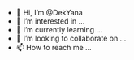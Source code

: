 - 👋 Hi, I’m @DekYana
- 👀 I’m interested in ...
- 🌱 I’m currently learning ...
- 💞️ I’m looking to collaborate on ...
- 📫 How to reach me ...

<!---
DekYana/DekYana is a ✨ special ✨ repository because its `README.md` (this file) appears on your GitHub profile.
You can click the Preview link to take a look at your changes.
--->
